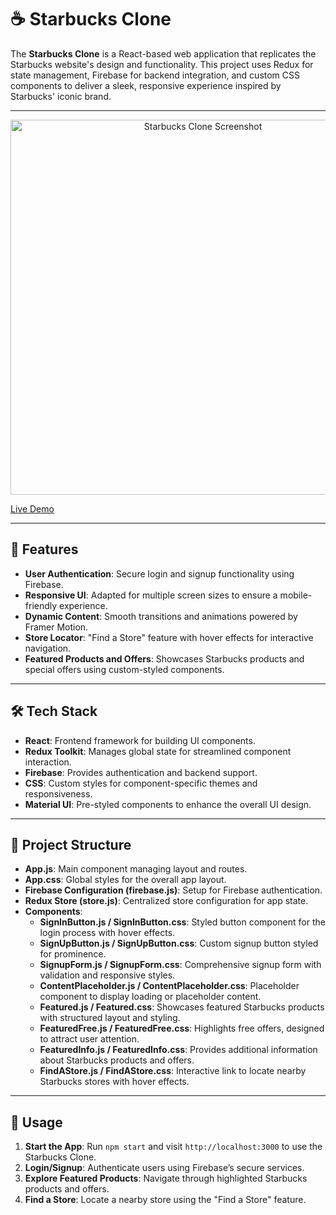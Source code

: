 # ☕ Starbucks Clone

The **Starbucks Clone** is a React-based web application that replicates the Starbucks website's design and functionality. This project uses Redux for state management, Firebase for backend integration, and custom CSS components to deliver a sleek, responsive experience inspired by Starbucks' iconic brand.

---

<p align="center">
  <img src="https://github.com/user-attachments/assets/b3ab6e61-4a7b-4151-80b9-9bee711f3742" alt="Starbucks Clone Screenshot" width="600"/>
</p>

[Live Demo](https://starbucks-clone-5aa8a.web.app)

---

## 🌟 Features

- **User Authentication**: Secure login and signup functionality using Firebase.
- **Responsive UI**: Adapted for multiple screen sizes to ensure a mobile-friendly experience.
- **Dynamic Content**: Smooth transitions and animations powered by Framer Motion.
- **Store Locator**: "Find a Store" feature with hover effects for interactive navigation.
- **Featured Products and Offers**: Showcases Starbucks products and special offers using custom-styled components.

---

## 🛠️ Tech Stack

- **React**: Frontend framework for building UI components.
- **Redux Toolkit**: Manages global state for streamlined component interaction.
- **Firebase**: Provides authentication and backend support.
- **CSS**: Custom styles for component-specific themes and responsiveness.
- **Material UI**: Pre-styled components to enhance the overall UI design.

---

## 📁 Project Structure

- **App.js**: Main component managing layout and routes.
- **App.css**: Global styles for the overall app layout.
- **Firebase Configuration (firebase.js)**: Setup for Firebase authentication.
- **Redux Store (store.js)**: Centralized store configuration for app state.
- **Components**:
  - **SignInButton.js / SignInButton.css**: Styled button component for the login process with hover effects.
  - **SignUpButton.js / SignUpButton.css**: Custom signup button styled for prominence.
  - **SignupForm.js / SignupForm.css**: Comprehensive signup form with validation and responsive styles.
  - **ContentPlaceholder.js / ContentPlaceholder.css**: Placeholder component to display loading or placeholder content.
  - **Featured.js / Featured.css**: Showcases featured Starbucks products with structured layout and styling.
  - **FeaturedFree.js / FeaturedFree.css**: Highlights free offers, designed to attract user attention.
  - **FeaturedInfo.js / FeaturedInfo.css**: Provides additional information about Starbucks products and offers.
  - **FindAStore.js / FindAStore.css**: Interactive link to locate nearby Starbucks stores with hover effects.

---

## 🚀 Usage

1. **Start the App**: Run `npm start` and visit `http://localhost:3000` to use the Starbucks Clone.
2. **Login/Signup**: Authenticate users using Firebase’s secure services.
3. **Explore Featured Products**: Navigate through highlighted Starbucks products and offers.
4. **Find a Store**: Locate a nearby store using the "Find a Store" feature.


